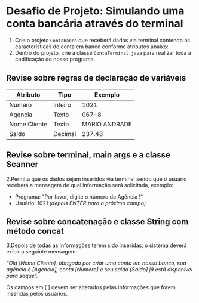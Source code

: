 # Desafio de Projeto: Simulando uma conta bancária através do terminal

1. Crie o projeto `ContaBanco` que receberá dados via terminal contendo as características de conta em banco conforme atributos abaixo:
2. Dentro do projeto, crie a classe `ContaTerminal.java` para realizar toda a codificação do nosso programa.

## Revise sobre regras de declaração de variáveis

| Atributo     | Tipo     | Exemplo
| ------------ | ---------| --------------
| Numero       | Inteiro  | 1021
| Agencia      | Texto    | 067-8
| Nome Cliente | Texto    | MARIO ANDRADE
| Saldo        | Decimal  | 237.48

## Revise sobre terminal, main args e a classe Scanner

2.Permita que os dados sejam inseridos via terminal sendo que o usuário receberá a mensagem de qual informação será solicitada, exemplo:

* Programa: "Por favor, digite o número da Agência !"
* Usuário: 1021 *(depois ENTER para o próximo campo)*

## Revise sobre concatenação e classe String com método concat

3.Depois de todas as informações terem sido inseridas, o sistema deverá exibir a seguinte mensagem:

*"Olá [Nome Cliente], obrigado por criar uma conta em nosso banco, sua agência é [Agencia], conta [Numero] e seu saldo [Saldo] já está disponível para saque".*

Os campos em [ ] devem ser alterados pelas informações que forem inseridas pelos usuários.
